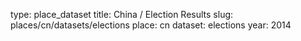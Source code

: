 type: place_dataset
title: China / Election Results
slug: places/cn/datasets/elections
place: cn
dataset: elections
year: 2014
